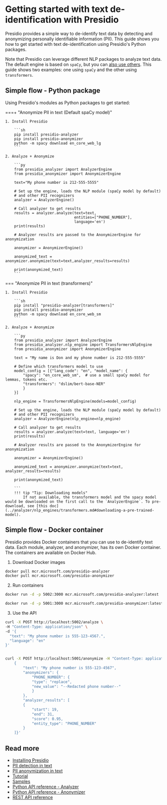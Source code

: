 # Getting started with text de-identification with Presidio

Presidio provides a simple way to de-identify text data by detecting and anonymizing personally identifiable information (PII). This guide shows you how to get started with text de-identification using Presidio's Python packages.

Note that Presidio can leverage different NLP packages to analyze text data. The default engine is based on `spaCy`, but you can [also use others](../analyzer/customizing_nlp_models.md). This guide shows two examples: one using `spaCy` and the other using `transformers`.

## Simple flow - Python package

Using Presidio's modules as Python packages to get started:

===+ "Anonymize PII in text (Default spaCy model)"

    1. Install Presidio
        
        ```sh
        pip install presidio-analyzer
        pip install presidio-anonymizer
        python -m spacy download en_core_web_lg
        ```
    
    2. Analyze + Anonymize
    
        ```py
        from presidio_analyzer import AnalyzerEngine
        from presidio_anonymizer import AnonymizerEngine
        
        text="My phone number is 212-555-5555"
        
        # Set up the engine, loads the NLP module (spaCy model by default) 
        # and other PII recognizers
        analyzer = AnalyzerEngine()
        
        # Call analyzer to get results
        results = analyzer.analyze(text=text,
                                   entities=["PHONE_NUMBER"],
                                   language='en')
        print(results)
        
        # Analyzer results are passed to the AnonymizerEngine for anonymization
        
        anonymizer = AnonymizerEngine()
        
        anonymized_text = anonymizer.anonymize(text=text,analyzer_results=results)
        
        print(anonymized_text)
        ```

=== "Anonymize PII in text (transformers)"

    1. Install Presidio
        
        ```sh
        pip install "presidio-analyzer[transformers]"
        pip install presidio-anonymizer
        python -m spacy download en_core_web_sm
        ```
    
    2. Analyze + Anonymize
    
        ```py
        from presidio_analyzer import AnalyzerEngine
        from presidio_analyzer.nlp_engine import TransformersNlpEngine
        from presidio_anonymizer import AnonymizerEngine
        
        text = "My name is Don and my phone number is 212-555-5555"
        
        # Define which transformers model to use
        model_config = [{"lang_code": "en", "model_name": {
            "spacy": "en_core_web_sm",  # use a small spaCy model for lemmas, tokens etc.
            "transformers": "dslim/bert-base-NER"
            }
        }]

        nlp_engine = TransformersNlpEngine(models=model_config)

        # Set up the engine, loads the NLP module (spaCy model by default) 
        # and other PII recognizers
        analyzer = AnalyzerEngine(nlp_engine=nlp_engine)
        
        # Call analyzer to get results
        results = analyzer.analyze(text=text, language='en')
        print(results)
        
        # Analyzer results are passed to the AnonymizerEngine for anonymization
        
        anonymizer = AnonymizerEngine()
        
        anonymized_text = anonymizer.anonymize(text=text, analyzer_results=results)
        
        print(anonymized_text)
        
        ```
        !!! tip "Tip: Downloading models"
            If not available, the transformers model and the spacy model would be downloaded on the first call to the `AnalyzerEngine`. To pre-download, see [this doc](../analyzer/nlp_engines/transformers.md#downloading-a-pre-trained-model).

## Simple flow - Docker container

Presidio provides Docker containers that you can use to de-identify text data. Each module, analyzer, and anonymizer, has its own Docker container. The containers are available on Docker Hub.

1. Download Docker images

```sh
docker pull mcr.microsoft.com/presidio-analyzer
docker pull mcr.microsoft.com/presidio-anonymizer
```

2. Run containers

```sh
docker run -d -p 5002:3000 mcr.microsoft.com/presidio-analyzer:latest

docker run -d -p 5001:3000 mcr.microsoft.com/presidio-anonymizer:latest
```

3. Use the API

```sh
curl -X POST http://localhost:5002/analyze \
-H "Content-Type: application/json" \
-d '{
  "text": "My phone number is 555-123-4567.",
  "language": "en"
}'


curl -X POST http://localhost:5001/anonymize -H "Content-Type: application/json"  -d '
    {
        "text": "My phone number is 555-123-4567",
        "anonymizers": {
            "PHONE_NUMBER": {
            "type": "replace",
            "new_value": "--Redacted phone number--"
            }
        },
        "analyzer_results": [
        {
            "start": 19,
            "end": 31,
            "score": 0.95,
            "entity_type": "PHONE_NUMBER"
        }
    ]}'

```

## Read more

- [Installing Presidio](../installation.md)
- [PII detection in text](../analyzer/index.md)
- [PII anonymization in text](../anonymizer/index.md)
- [Tutorial](../tutorial/index.md)
- [Samples](../samples/index.md)
- [Python API reference - Analyzer](../api/analyzer_python.md)
- [Python API reference - Anonymizer](../api/anonymizer_python.md)
- [REST API reference](../api-docs/api-docs.html)
